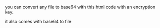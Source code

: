 you can convert any file to base64 with this html code with an encryption key.

it also comes with base64 to file
